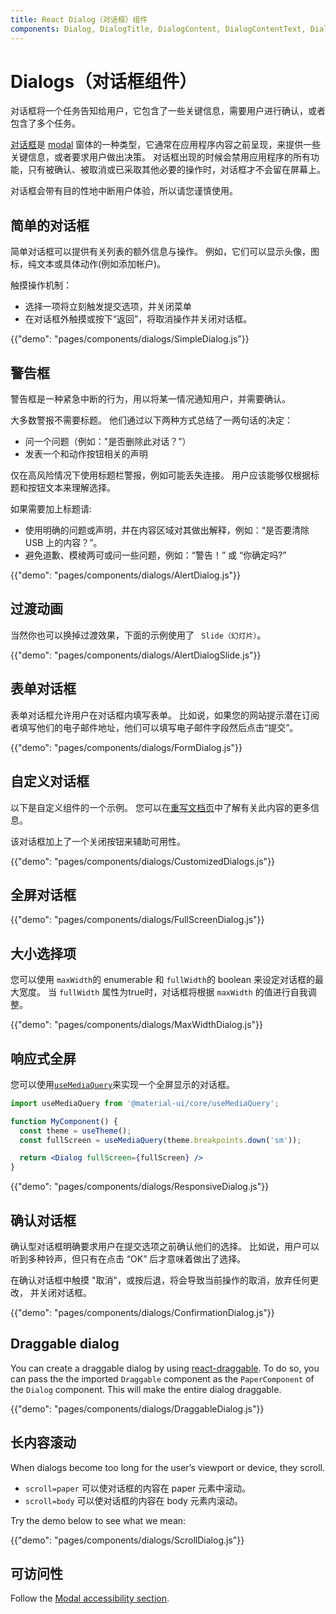 ```yaml
---
title: React Dialog（对话框）组件
components: Dialog, DialogTitle, DialogContent, DialogContentText, DialogActions, Slide
---
```


# Dialogs（对话框组件）

<p class="description">对话框将一个任务告知给用户，它包含了一些关键信息，需要用户进行确认，或者包含了多个任务。</p>

[对话框](https://material.io/design/components/dialogs.html)是 [modal](/components/modal/) 窗体的一种类型，它通常在应用程序内容之前呈现，来提供一些关键信息，或者要求用户做出决策。 对话框出现的时候会禁用应用程序的所有功能，只有被确认、被取消或已采取其他必要的操作时，对话框才不会留在屏幕上。

对话框会带有目的性地中断用户体验，所以请您谨慎使用。

## 简单的对话框

简单对话框可以提供有关列表的额外信息与操作。 例如，它们可以显示头像，图标，纯文本或具体动作(例如添加帐户)。

触摸操作机制：

- 选择一项将立刻触发提交选项，并关闭菜单
- 在对话框外触摸或按下“返回”，将取消操作并关闭对话框。

{{"demo": "pages/components/dialogs/SimpleDialog.js"}}

## 警告框

警告框是一种紧急中断的行为，用以将某一情况通知用户，并需要确认。

大多数警报不需要标题。 他们通过以下两种方式总结了一两句话的决定：

- 问一个问题（例如："是否删除此对话？”）
- 发表一个和动作按钮相关的声明

仅在高风险情况下使用标题栏警报，例如可能丢失连接。 用户应该能够仅根据标题和按钮文本来理解选择。

如果需要加上标题请:

- 使用明确的问题或声明，并在内容区域对其做出解释，例如：“是否要清除 USB 上的内容？”。
- 避免道歉、模棱两可或问一些问题，例如：“警告！” 或 “你确定吗?”

{{"demo": "pages/components/dialogs/AlertDialog.js"}}

## 过渡动画

当然你也可以换掉过渡效果，下面的示例使用了 ` Slide（幻灯片）`。

{{"demo": "pages/components/dialogs/AlertDialogSlide.js"}}

## 表单对话框

表单对话框允许用户在对话框内填写表单。 比如说，如果您的网站提示潜在订阅者填写他们的电子邮件地址，他们可以填写电子邮件字段然后点击“提交”。

{{"demo": "pages/components/dialogs/FormDialog.js"}}

## 自定义对话框

以下是自定义组件的一个示例。 您可以在[重写文档页](/customization/components/)中了解有关此内容的更多信息。

该对话框加上了一个关闭按钮来辅助可用性。

{{"demo": "pages/components/dialogs/CustomizedDialogs.js"}}

## 全屏对话框

{{"demo": "pages/components/dialogs/FullScreenDialog.js"}}

## 大小选择项

您可以使用 `maxWidth`的 enumerable 和 `fullWidth`的 boolean 来设定对话框的最大宽度。 当 `fullWidth` 属性为true时，对话框将根据 `maxWidth` 的值进行自我调整。

{{"demo": "pages/components/dialogs/MaxWidthDialog.js"}}

## 响应式全屏

您可以使用[`useMediaQuery`](/components/use-media-query/#usemediaquery)来实现一个全屏显示的对话框。

```jsx
import useMediaQuery from '@material-ui/core/useMediaQuery';

function MyComponent() {
  const theme = useTheme();
  const fullScreen = useMediaQuery(theme.breakpoints.down('sm'));

  return <Dialog fullScreen={fullScreen} />
}
```

{{"demo": "pages/components/dialogs/ResponsiveDialog.js"}}

## 确认对话框

确认型对话框明确要求用户在提交选项之前确认他们的选择。 比如说，用户可以听到多种铃声，但只有在点击 “OK” 后才意味着做出了选择。

在确认对话框中触摸 "取消"，或按后退，将会导致当前操作的取消，放弃任何更改， 并关闭对话框。

{{"demo": "pages/components/dialogs/ConfirmationDialog.js"}}

## Draggable dialog

You can create a draggable dialog by using [react-draggable](https://github.com/mzabriskie/react-draggable). To do so, you can pass the the imported `Draggable` component as the `PaperComponent` of the `Dialog` component. This will make the entire dialog draggable.

{{"demo": "pages/components/dialogs/DraggableDialog.js"}}

## 长内容滚动

When dialogs become too long for the user’s viewport or device, they scroll.

- `scroll=paper` 可以使对话框的内容在 paper 元素中滚动。
- `scroll=body` 可以使对话框的内容在 body 元素内滚动。

Try the demo below to see what we mean:

{{"demo": "pages/components/dialogs/ScrollDialog.js"}}

## 可访问性

Follow the [Modal accessibility section](/components/modal/#accessibility).
